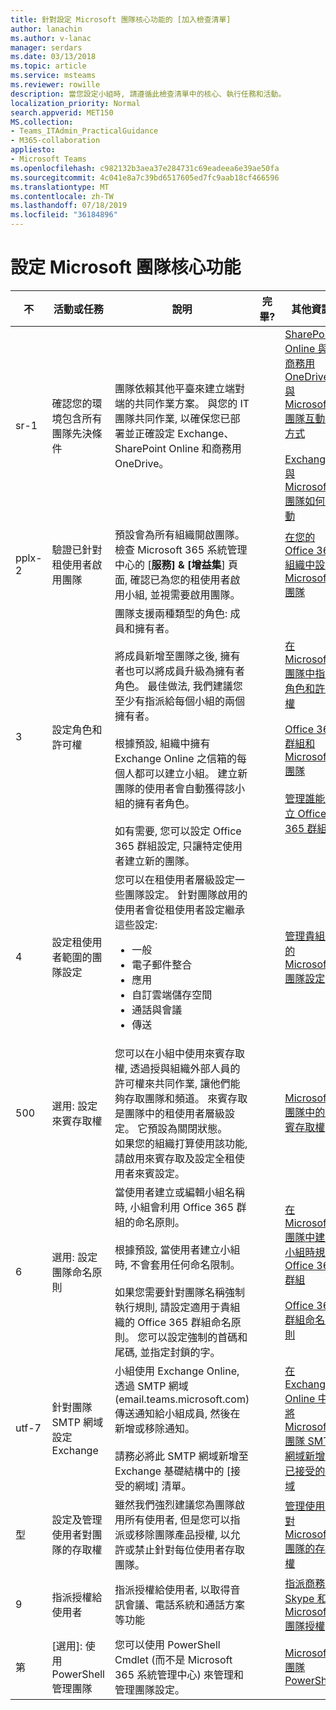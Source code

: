 ```yaml
---
title: 針對設定 Microsoft 團隊核心功能的 [加入檢查清單]
author: lanachin
ms.author: v-lanac
manager: serdars
ms.date: 03/13/2018
ms.topic: article
ms.service: msteams
ms.reviewer: rowille
description: 當您設定小組時, 請遵循此檢查清單中的核心、執行任務和活動。
localization_priority: Normal
search.appverid: MET150
MS.collection:
- Teams_ITAdmin_PracticalGuidance
- M365-collaboration
appliesto:
- Microsoft Teams
ms.openlocfilehash: c982132b3aea37e284731c69eadeea6e39ae50fa
ms.sourcegitcommit: 4c041e8a7c39bd6517605ed7fc9aab18cf466596
ms.translationtype: MT
ms.contentlocale: zh-TW
ms.lasthandoff: 07/18/2019
ms.locfileid: "36184896"
---
```

# <a name="configure-microsoft-teams-core-capabilities"></a>設定 Microsoft 團隊核心功能

| 不 | 活動或任務 | 說明 | 完畢? | 其他資訊 |
|----|-----------------------------------------------------------------|--------------------------------------------------------------------------------------------------------------------------------------------------------------------------------------------------------------------------------------------------------------------------------------------------------------------------------------------------------------------------------------------------------------------------------------------------------------------------------------------------------------------------------------------|------------|---------------------------------------------------------------------------------------------------------------------------------------------------------------------------------------------------------------------------------------------------------------------------------------------------------------------------------------------------------------------------------------|
| sr-1  | 確認您的環境包含所有團隊先決條件 | 團隊依賴其他平臺來建立端對端的共同作業方案。 與您的 IT 團隊共同作業, 以確保您已部署並正確設定 Exchange、SharePoint Online 和商務用 OneDrive。 | | [SharePoint Online 與商務用 OneDrive 與 Microsoft 團隊互動的方式](sharepoint-onedrive-interact.md) <br/><br/>[Exchange 與 Microsoft 團隊如何互動](exchange-teams-interact.md) |
| pplx-2  | 驗證已針對租使用者啟用團隊 | 預設會為所有組織開啟團隊。 檢查 Microsoft 365 系統管理中心的 [**服務] & [增益集**] 頁面, 確認已為您的租使用者啟用小組, 並視需要啟用團隊。 | | [在您的 Office 365 組織中設定 Microsoft 團隊](office-365-set-up.md) |
| 3  | 設定角色和許可權 | 團隊支援兩種類型的角色: 成員和擁有者。 <br/><br/>將成員新增至團隊之後, 擁有者也可以將成員升級為擁有者角色。 最佳做法, 我們建議您至少有指派給每個小組的兩個擁有者。 <br/><br/>根據預設, 組織中擁有 Exchange Online 之信箱的每個人都可以建立小組。 建立新團隊的使用者會自動獲得該小組的擁有者角色。 <br/><br/>如有需要, 您可以設定 Office 365 群組設定, 只讓特定使用者建立新的團隊。 | | [在 Microsoft 團隊中指派角色和許可權](assign-roles-permissions.md) <br/><br/>[Office 365 群組和 Microsoft 團隊](office-365-groups.md) <br/><br/>[管理誰能建立 Office 365 群組](https://support.office.com/article/Manage-who-can-create-Office-365-Groups-4c46c8cb-17d0-44b5-9776-005fced8e618) |
| 4  | 設定租使用者範圍的團隊設定 | 您可以在租使用者層級設定一些團隊設定。 針對團隊啟用的使用者會從租使用者設定繼承這些設定:<ul><li>一般</li><li>電子郵件整合</li><li>應用</li><li>自訂雲端儲存空間</li><li>通話與會議</li><li>傳送</li></ul>| | [管理貴組織的 Microsoft 團隊設定](enable-features-office-365.md) |
| 500  | 選用: 設定來賓存取權 | 您可以在小組中使用來賓存取權, 透過授與組織外部人員的許可權來共同作業, 讓他們能夠存取團隊和頻道。 來賓存取是團隊中的租使用者層級設定。 它預設為關閉狀態。 <br/>如果您的組織打算使用該功能, 請啟用來賓存取及設定全租使用者來賓設定。 | | [Microsoft 團隊中的來賓存取權](guest-access.md) |
| 6  | 選用: 設定團隊命名原則 | 當使用者建立或編輯小組名稱時, 小組會利用 Office 365 群組的命名原則。 <br/><br/>根據預設, 當使用者建立小組時, 不會套用任何命名限制。 <br/><br/>如果您需要針對團隊名稱強制執行規則, 請設定適用于貴組織的 Office 365 群組命名原則。 您可以設定強制的首碼和尾碼, 並指定封鎖的字。 | | [在 Microsoft 團隊中建立小組時規劃 Office 365 群組](plan-office-365-groups.md) <br/><br/>[Office 365 群組命名原則](https://support.office.com/article/Office-365-Groups-naming-policy-6ceca4d3-cad1-4532-9f0f-d469dfbbb552) |
| utf-7  | 針對團隊 SMTP 網域設定 Exchange | 小組使用 Exchange Online, 透過 SMTP 網域 (email.teams.microsoft.com) 傳送通知給小組成員, 然後在新增或移除通知。 <br/><br/>請務必將此 SMTP 網域新增至 Exchange 基礎結構中的 [接受的網域] 清單。 | | [在 Exchange Online 中將 Microsoft 團隊 SMTP 網域新增為已接受的網域](smtp-accepted-domain.md) |
| 型  | 設定及管理使用者對團隊的存取權 | 雖然我們強烈建議您為團隊啟用所有使用者, 但是您可以指派或移除團隊產品授權, 以允許或禁止針對每位使用者存取團隊。 | | [管理使用者對 Microsoft 團隊的存取權](user-access.md) |
| 9  | 指派授權給使用者 | 指派授權給使用者, 以取得音訊會議、電話系統和通話方案等功能 | | [指派商務用 Skype 和 Microsoft 團隊授權](assign-teams-licenses.md)|
| 第 | [選用]: 使用 PowerShell 管理團隊 | 您可以使用 PowerShell Cmdlet (而不是 Microsoft 365 系統管理中心) 來管理和管理團隊設定。 | | [Microsoft 團隊 PowerShell](https://docs.microsoft.com/powershell/module/teams/?view=teams-ps) |
